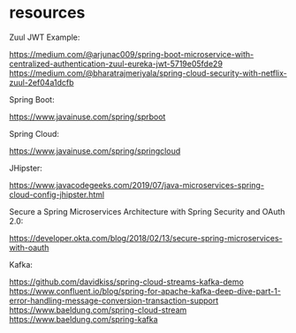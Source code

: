 # resources

Zuul JWT Example:

https://medium.com/@arjunac009/spring-boot-microservice-with-centralized-authentication-zuul-eureka-jwt-5719e05fde29
https://medium.com/@bharatrajmeriyala/spring-cloud-security-with-netflix-zuul-2ef04a1dcfb

Spring Boot:

https://www.javainuse.com/spring/sprboot

Spring Cloud:

https://www.javainuse.com/spring/springcloud

JHipster:

https://www.javacodegeeks.com/2019/07/java-microservices-spring-cloud-config-jhipster.html

Secure a Spring Microservices Architecture with Spring Security and OAuth 2.0:

https://developer.okta.com/blog/2018/02/13/secure-spring-microservices-with-oauth

Kafka:

https://github.com/davidkiss/spring-cloud-streams-kafka-demo
https://www.confluent.io/blog/spring-for-apache-kafka-deep-dive-part-1-error-handling-message-conversion-transaction-support
https://www.baeldung.com/spring-cloud-stream
https://www.baeldung.com/spring-kafka




